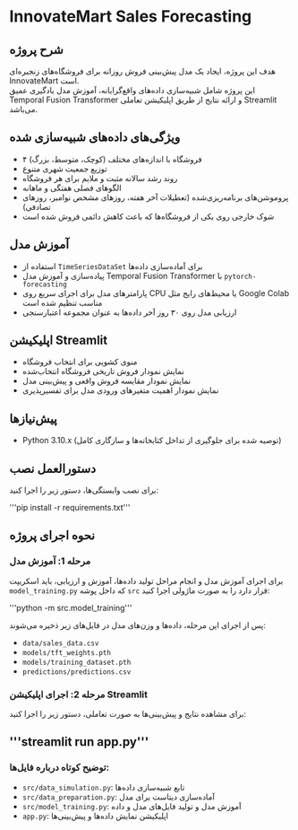 # InnovateMart Sales Forecasting

## شرح پروژه  
هدف این پروژه، ایجاد یک مدل پیش‌بینی فروش روزانه برای فروشگاه‌های زنجیره‌ای InnovateMart است.  
این پروژه شامل شبیه‌سازی داده‌های واقع‌گرایانه، آموزش مدل یادگیری عمیق Temporal Fusion Transformer و ارائه نتایج از طریق اپلیکیشن تعاملی Streamlit می‌باشد.

## ویژگی‌های داده‌های شبیه‌سازی شده  
- ۴ فروشگاه با اندازه‌های مختلف (کوچک، متوسط، بزرگ)  
- توزیع جمعیت شهری متنوع  
- روند رشد سالانه مثبت و ملایم برای هر فروشگاه  
- الگوهای فصلی هفتگی و ماهانه  
- پروموشن‌های برنامه‌ریزی‌شده (تعطیلات آخر هفته، روزهای مشخص نوامبر، روزهای تصادفی)  
- شوک خارجی روی یکی از فروشگاه‌ها که باعث کاهش دائمی فروش شده است

## آموزش مدل  
- استفاده از `TimeSeriesDataSet` برای آماده‌سازی داده‌ها  
- پیاده‌سازی و آموزش مدل Temporal Fusion Transformer با `pytorch-forecasting`  
- پارامترهای مدل برای اجرای سریع روی CPU یا محیط‌های رایج مثل Google Colab مناسب تنظیم شده است  
- ارزیابی مدل روی ۳۰ روز آخر داده‌ها به عنوان مجموعه اعتبارسنجی

## اپلیکیشن Streamlit  
- منوی کشویی برای انتخاب فروشگاه  
- نمایش نمودار فروش تاریخی فروشگاه انتخاب‌شده  
- نمایش نمودار مقایسه فروش واقعی و پیش‌بینی مدل  
- نمایش نمودار اهمیت متغیرهای ورودی مدل برای تفسیرپذیری

## پیش‌نیاز‌ها  
- Python 3.10.x (توصیه شده برای جلوگیری از تداخل کتابخانه‌ها و سازگاری کامل) 
 
## دستورالعمل نصب  
برای نصب وابستگی‌ها، دستور زیر را اجرا کنید:

'''pip install -r requirements.txt'''

## نحوه اجرای پروژه

### مرحله 1: آموزش مدل
برای اجرای آموزش مدل و انجام مراحل تولید داده‌ها، آموزش و ارزیابی، باید اسکریپت `model_training.py` که داخل پوشه `src` قرار دارد را به صورت ماژولی اجرا کنید:

'''python -m src.model_training'''

پس از اجرای این مرحله، داده‌ها و وزن‌های مدل در فایل‌های زیر ذخیره می‌شوند:  
- `data/sales_data.csv`  
- `models/tft_weights.pth`  
- `models/training_dataset.pth`
- `predictions/predictions.csv`


### مرحله 2: اجرای اپلیکیشن Streamlit  
برای مشاهده نتایج و پیش‌بینی‌ها به صورت تعاملی، دستور زیر را اجرا کنید:

'''streamlit run app.py'''
---

### توضیح کوتاه درباره فایل‌ها:

- `src/data_simulation.py`: تابع شبیه‌سازی داده‌ها  
- `src/data_preparation.py`: آماده‌سازی دیتاست برای مدل  
- `src/model_training.py`: آموزش مدل و تولید فایل‌های مدل و داده  
- `app.py`: اپلیکیشن نمایش داده‌ها و پیش‌بینی‌ها



  
